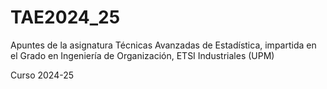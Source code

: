 # TAE2024_25
Apuntes de la asignatura Técnicas Avanzadas de Estadística, impartida en el Grado en Ingeniería de Organización, ETSI Industriales (UPM)

Curso 2024-25

